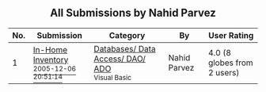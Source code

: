﻿<div align="center">

## All Submissions by Nahid Parvez

</div>

No.  | Submission | Category | By   | User Rating
---- | ---------- | -------- | ---- | -----------
1 | [In\-Home Inventory<br /><sup>2005-12-06 20:51:14</sup>](https://github.com/Planet-Source-Code/nahid-parvez-in-home-inventory__1-63558) | [Databases/ Data Access/ DAO/ ADO<br /><sup>Visual Basic</sup>](../ByCategory/databases-data-access-dao-ado__1-6.md) | Nahid Parvez | 4.0 (8 globes from 2 users)
